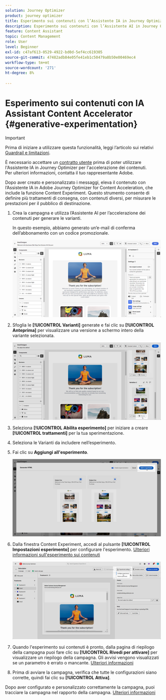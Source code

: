 ```yaml
---
solution: Journey Optimizer
product: journey optimizer
title: Esperimento sui contenuti con l’Assistente IA in Journey Optimizer Content Accelerator
description: Esperimento sui contenuti con l’Assistente AI in Journey Optimizer per l’accelerazione dei contenuti
feature: Content Assistant
topic: Content Management
role: User
level: Beginner
exl-id: c47af613-0529-4922-bd0d-5ef4cc619305
source-git-commit: 47482adb84e05fe41eb1c50479a8b50e00469ec4
workflow-type: tm+mt
source-wordcount: '271'
ht-degree: 8%

---
```


# Esperimento sui contenuti con IA Assistant Content Accelerator {#generative-experimentation}

>[!IMPORTANT]
>
>Prima di iniziare a utilizzare questa funzionalità, leggi l’articolo sui relativi [Guardrail e limitazioni](gs-generative.md#generative-guardrails).
></br>
>
>È necessario accettare un [contratto utente](https://www.adobe.com/legal/licenses-terms/adobe-dx-gen-ai-user-guidelines.html) prima di poter utilizzare l&#39;Assistente IA in Journey Optimizer per l&#39;accelerazione dei contenuti. Per ulteriori informazioni, contatta il tuo rappresentante Adobe.

Dopo aver creato e personalizzato i messaggi, eleva il contenuto con l’Assistente IA in Adobe Journey Optimizer for Content Acceleration, che include la funzione Content Experiment. Questo strumento consente di definire più trattamenti di consegna, con contenuti diversi, per misurare le prestazioni per il pubblico di destinazione.

1. Crea la campagna e utilizza l’Assistente AI per l’accelerazione dei contenuti per generare le varianti.

   In questo esempio, abbiamo generato un’e-mail di conferma dell’abbonamento con un codice promozionale.

   ![](assets/experiment-genai-1.png)

1. Sfoglia le **[!UICONTROL Varianti]** generate e fai clic su **[!UICONTROL Anteprima]** per visualizzare una versione a schermo intero della variante selezionata.

   ![](assets/experiment-genai-2.png)

1. Seleziona **[!UICONTROL Abilita esperimento]** per iniziare a creare **[!UICONTROL trattamenti]** per la tua sperimentazione.

1. Seleziona le Varianti da includere nell’esperimento.

1. Fai clic su **Aggiungi all&#39;esperimento**.

   ![](assets/experiment-genai-3.png)

1. Dalla finestra Content Experiment, accedi al pulsante **[!UICONTROL Impostazioni esperimento]** per configurare l&#39;esperimento. [Ulteriori informazioni sull&#39;esperimento sui contenuti](../content-management/content-experiment.md)

   ![](assets/experiment-genai-4.png)

1. Quando l&#39;esperimento sui contenuti è pronto, dalla pagina di riepilogo della campagna puoi fare clic su **[!UICONTROL Rivedi per attivare]** per visualizzare un riepilogo della campagna. Gli avvisi vengono visualizzati se un parametro è errato o mancante. [Ulteriori informazioni](../content-management/content-experiment.md#treatment-experiment)

1. Prima di avviare la campagna, verifica che tutte le configurazioni siano corrette, quindi fai clic su **[!UICONTROL Attiva]**.

Dopo aver configurato e personalizzato correttamente la campagna, puoi tracciare la campagna nel rapporto della campagna. [Ulteriori informazioni](../reports/campaign-global-report-cja.md)
